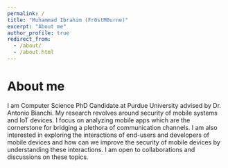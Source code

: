 ```yaml
---
permalink: /
title: "Muhammad Ibrahim (Fr0stM0urne)"
excerpt: "About me"
author_profile: true
redirect_from: 
  - /about/
  - /about.html
---
```


About me
====
I am Computer Science PhD Candidate at Purdue University advised by Dr. Antonio Bianchi. My research revolves around security of mobile systems and IoT devices. I focus on analyzing mobile apps which are the cornerstone for bridging a plethora of communication channels. I am also interested in exploring the interactions of end-users and developers of mobile devices and how can we improve the security of mobile devices by understanding these interactions. I am open to collaborations and discussions on these topics.